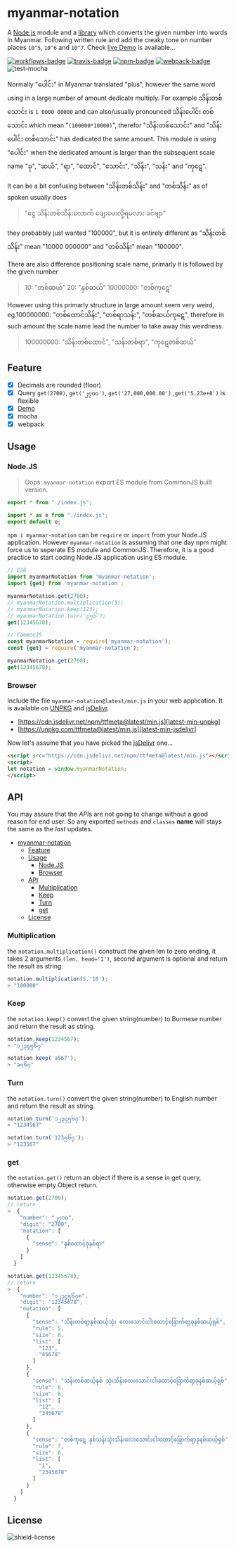 # myanmar-notation

A [Node.js](#nodejs) module and a [library](#browser) which converts the given number into words in Myanmar. Following written rule and add the creaky tone on number places `10^5`, `10^6` and `10^7`. Check [live Demo][demo] is available...

[![workflows-badge]][workflows]
[![travis-badge]][travis]
[![npm-badge]][npm]
[![webpack-badge]][latest-min-unpkg]
![test-mocha]

Normally "ပေါင်း" in Myanmar translated "plus", however the same word using in a large number of amount dedicate multiply. For example
သိန်းတစ်သောင်း is `1 0000 00000` and can also/usually pronounced သိန်းပေါင်း တစ်သောင်း which mean "`(100000*10000)`", therefor "သိန်းတစ်သောင်း" and "သိန်းပေါင်း တစ်သောင်း" has dedicated the same amount. This module is using "ပေါင်း" when the dedicated amount is larger than the subsequent scale name "ခု", "ဆယ်", "ရာ", "ထောင်", "သောင်း", "သိန်း", "သန်း" and "ကု​ဋေ​".

It can be a bit confusing between "သိန်းတစ်သိန်း" and "တစ်သိန်း" as of spoken usually does

> "ငွေ သိန်းတစ်သိန်းလောက်  ချေးပေးလို့ရမလား ခင်ဗျာ"

they probabbly just wanted "100000",
but it is entirely different as "သိန်းတစ်သိန်း" mean "10000 000000" and "တစ်သိန်း" mean "100000".

There are also difference positioning scale name, primarly it is followed by the given number

> 10: "တစ်ဆယ်" 20: "နှစ်ဆယ်" 10000000: "တစ်ကု​ဋေ​"

However using this primarly structure in large amount seem very weird, eg.100000000: "တစ်ထောင်သိန်း", "တစ်ရာသန်း", "တစ်ဆယ်ကု​ဋေ​", therefore in such amount the scale name lead the number to take away this weirdness.

> 100000000: "သိန်းတစ်ထောင်", "သန်းတစ်ရာ", "ကု​ဋေ​တစ်ဆယ်"

## Feature

- [x] Decimals are rounded (floor)
- [x] Query `get(2700)`, `get('၂၇၀၀')`, `get('27,000,000.00')` ,`get('5.23e+8')` is flexible
- [x] [Demo][demo]
- [x] mocha
- [x] webpack

## Usage

### Node.JS

> Oops: `myanmar-notation` export ES module from CommonJS built version.

```js
export * from "./index.js";

import * as e from "./index.js";
export default e;
```

`npm i myanmar-notation` can be `require` or `import` from your Node.JS application. However `myanmar-notation` is assuming that one day npm might force us to seperate ES module and CommonJS. Therefore, it is a good practice to start coding Node.JS application using ES module.

```js
// ES6
import myanmarNotation from 'myanmar-notation';
import {get} from 'myanmar-notation';

myanmarNotation.get(2700);
// myanmarNotation.multiplication(5);
// myanmarNotation.keep(123);
// myanmarNotation.turn('၄၅၆');
get(12345678);

// CommonJS
const myanmarNotation = require('myanmar-notation');
const {get} = require('myanmar-notation');

myanmarNotation.get(2700);
get(12345678);
```

### Browser

Include the file `myanmar-notation@latest/min.js` in your web application. It is available on [UNPKG][unpkg] and [jsDelivr][jsdelivr].

- [https://cdn.jsdelivr.net/npm/ttfmeta@latest/min.js][latest-min-unpkg]
- [https://unpkg.com/ttfmeta@latest/min.js][latest-min-jsdelivr]

Now let's assume that you have picked the [jsDelivr][latest-min-jsdelivr] one...

```html
<script src="https://cdn.jsdelivr.net/npm/ttfmeta@latest/min.js"></script>
<script>
let notation = window.myanmarNotation;
</script>
```

## API

You may assure that the *API*s are not going to change without a good reason for end user. So any exported `methods` and `classes` **name** will stays the same as the *last* updates.

- [myanmar-notation](#myanmar-notation)
  - [Feature](#feature)
  - [Usage](#usage)
    - [Node.JS](#nodejs)
    - [Browser](#browser)
  - [API](#api)
    - [Multiplication](#multiplication)
    - [Keep](#keep)
    - [Turn](#turn)
    - [get](#get)
  - [License](#license)

### Multiplication

the `notation.multiplication()` construct the given len to zero ending, it takes 2 arguments `(len, head='1')`, second argument is optional and return the result as string.

```js
notation.multiplication(5,'10');
> "100000"
```

### Keep

the `notation.keep()` convert the given string(number) to Burmese number and return the result as string.

```js
notation.keep(1234567);
> "၁၂၃၄၅၆၇"

notation.keep('a567');
> "a၅၆၇"
```

### Turn

the `notation.turn()` convert the given string(number) to English number and return the result as string.

```js
notation.turn('၁၂၃၄၅၆၇');
> "1234567"

notation.turn('123၅၆၇');
> "123567"
```

### get

the `notation.get()` return an object if there is a sense in get query, otherwise empty Object return.

```js
notation.get(2700);
// return
>  {
    "number": "၂၇၀၀",
    "digit": "2700",
    "notation": [
      {
        "sense": "နှစ်ထောင့်ခုနစ်ရာ"
      }
    ]
  }

notation.get(12345678);
// return
>  {
    "number": "၁၂၃၄၅၆၇၈",
    "digit": "12345678",
    "notation": [
      {
        "sense": "သိန်းတစ်ရာ့နှစ်ဆယ့်သုံး လေးသောင်းငါးထောင့်ခြောက်ရာ့ခုနစ်ဆယ့်ရှစ်",
        "rule": 5,
        "size": 8,
        "list": [
          "123",
          "45678"
        ]
      },
      {
        "sense": "သန်းတစ်ဆယ့်နှစ် သုံးသိန်းလေးသောင်းငါးထောင့်ခြောက်ရာ့ခုနစ်ဆယ့်ရှစ်",
        "rule": 6,
        "size": 8,
        "list": [
          "12",
          "345678"
        ]
      },
      {
        "sense": "တစ်ကု​ဋေ​ နှစ်သန်းသုံးသိန်းလေးသောင်းငါးထောင့်ခြောက်ရာ့ခုနစ်ဆယ့်ရှစ်",
        "rule": 7,
        "size": 8,
        "list": [
          "1",
          "2345678"
        ]
      }
    ]
  }
```

## License

![shield-license]

[demo]: https://khensolomon.github.io/myanmar-notation/
[workflows-badge]: https://github.com/khensolomon/myanmar-notation/workflows/Node/badge.svg
[workflows]: https://github.com/khensolomon/myanmar-notation/actions/workflows/node.yml
[test-mocha]: https://img.shields.io/badge/test-mocha-green.svg?longCache=true
[webpack-badge]: https://img.shields.io/badge/webpack-yes-green.svg?longCache=true

[unpkg]: https://unpkg.com/
[latest-min-unpkg]: https://unpkg.com/myanmar-notation@latest/min.js
[jsdelivr]: https://www.jsdelivr.com/
[latest-min-jsdelivr]: https://cdn.jsdelivr.net/npm/myanmar-notation@latest/min.js

[travis-badge]: https://app.travis-ci.com/khensolomon/myanmar-notation.svg?branch=master
[travis]: https://app.travis-ci.com/khensolomon/myanmar-notation
[npm-badge]: https://img.shields.io/npm/dt/myanmar-notation.svg
[npm]: https://www.npmjs.com/package/myanmar-notation
[shield-license]: https://img.shields.io/github/license/khensolomon/myanmar-notation?style=social
